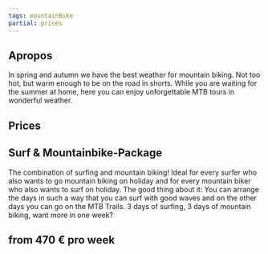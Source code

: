 ```yaml
---
tags: mountainBike
partial: prices
---
```


## Apropos

In spring and autumn we have the best weather for mountain biking. Not too hot, but warm enough to be on the road in shorts. While you are waiting for the summer at home, here you can enjoy unforgettable MTB tours in wonderful weather.

## Prices

## Surf & Mountainbike-Package

The combination of surfing and mountain biking! Ideal for every surfer who also wants to go mountain biking on holiday and for every mountain biker who also wants to surf on holiday. The good thing about it: You can arrange the days in such a way that you can surf with good waves and on the other days you can go on the MTB Trails. 3 days of surfing, 3 days of mountain biking, want more in one week?

## from 470 € pro week

